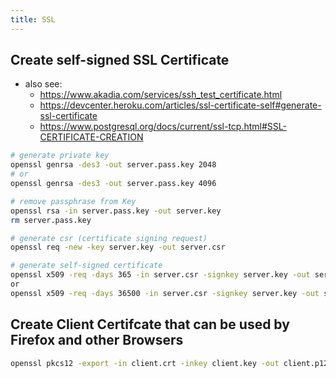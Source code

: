 ```yaml
---
title: SSL
---
```


## Create self-signed SSL Certificate
- also see:
  - <https://www.akadia.com/services/ssh_test_certificate.html>
  - <https://devcenter.heroku.com/articles/ssl-certificate-self#generate-ssl-certificate>
  - <https://www.postgresql.org/docs/current/ssl-tcp.html#SSL-CERTIFICATE-CREATION>

```bash
# generate private key
openssl genrsa -des3 -out server.pass.key 2048
# or
openssl genrsa -des3 -out server.pass.key 4096

# remove passphrase from Key
openssl rsa -in server.pass.key -out server.key
rm server.pass.key

# generate csr (certificate signing request)
openssl req -new -key server.key -out server.csr

# generate self-signed certificate
openssl x509 -req -days 365 -in server.csr -signkey server.key -out server.crt
or
openssl x509 -req -days 36500 -in server.csr -signkey server.key -out server.crt
```

## Create Client Certifcate that can be used by Firefox and other Browsers
```bash
openssl pkcs12 -export -in client.crt -inkey client.key -out client.p12
```
